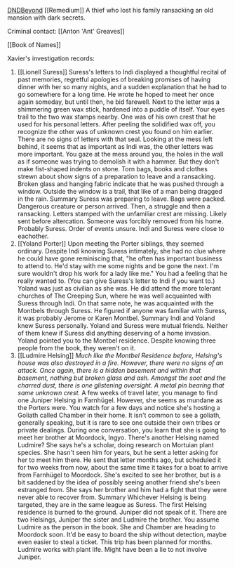 [DNDBeyond](https://www.dndbeyond.com/characters/73740879)
[[Remedium]]
A thief who lost his family ransacking an old mansion with dark secrets.

Criminal contact: [[Anton 'Ant' Greaves]]

[[Book of Names]]

Xavier's investigation records:
1) [[Lionell Suress]]
	Suress's letters to Indi displayed a thoughtful recital of past memories, regretful apologies of breaking promises of having dinner with her so many nights, and a sudden explanation that he had to go somewhere for a long time. He wrote he hoped to meet her once again someday, but until then, he bid farewell.
	Next to the letter was a shimmering green wax stick, hardened into a puddle of itself. Your eyes trail to the two wax stamps nearby. One was of his own crest that he used for his personal letters. After peeling the solidified wax off, you recognize the other was of unknown crest you found on him earlier. There are no signs of letters with that seal. Looking at the mess left behind, it seems that as important as Indi was, the other letters was more important.
	You gaze at the mess around you, the holes in the wall as if someone was trying to demolish it with a hammer. But they don't make fist-shaped indents on stone. Torn bags, books and clothes strewn about show signs of a preparation to leave and a ransacking. Broken glass and hanging fabric indicate that he was pushed through a window. Outside the window is a trail, that like of a man being dragged in the rain.
		Summary
		Suress was preparing to leave. Bags were packed.
		Dangerous creature or person arrived. Then, a struggle and then a ransacking.
		Letters stamped with the unfamiliar crest are missing. Likely sent before altercation.
		Someone was forcibly removed from his home. Probably Suress.
		Order of events unsure.
		Indi and Suress were close to eachother.
2) [[Yoland Porter]]
	Upon meeting the Porter siblings, they seemed ordinary. Despite Indi knowing Suress intimately, she had no clue where he could have gone reminiscing that, "he often has important business to attend to. He'd stay with me some nights and be gone the next. I'm sure wouldn't drop his work for a lady like me." You had a feeling that he really wanted to. (You can give Suress's letter to Indi if you want to.)
	Yoland was just as civilian as she was. He did attend the more tolerant churches of The Creeping Sun, where he was well acquainted with Suress through Indi. On that same note, he was acquainted with the Montbels through Suress. He figured if anyone was familiar with Suress, it was probably Jerome or Karen Montbel.
		Summary
		Indi and Yoland knew Suress personally. Yoland and Suress were mutual friends.
		Neither of them knew if Suress did anything deserving of a home invasion.
		Yoland pointed you to the Montbel residence.
		Despite knowing three people from the book, they weren't on it.
3) [[Ludmire Helsing]]
	*Much like the Montbel Residence before, Helsing's house was also destroyed in a fire. However, there were no signs of an attack. Once again, there is a hidden basement and within that basement, nothing but broken glass and ash. Amongst the soot and the charred dust, there is one glistening oversight. A metal pin bearing that same unknown crest.*
	A few weeks of travel later, you manage to find one Juniper Helsing in Farnhügel. However, she seems as mundane as the Porters were. You watch for a few days and notice she's hosting a Goliath called Chamber in their home. It isn't common to see a goliath, generally speaking, but it is rare to see one outside their own tribes or private dealings. During one conversation, you learn that she is going to meet her brother at Moordock, Ingyo. There's another Helsing named Ludmire? She says he's a scholar, doing research on Mortuian plant species. She hasn't seen him for years, but he sent a letter asking for her to meet him there. He sent that letter months ago, but scheduled it for two weeks from now, about the same time it takes for a boat to arrive from Farnhügel to Moordock. She's excited to see her brother, but is a bit saddened by the idea of possibly seeing another friend she's been estranged from. She says her brother and him had a fight that they were never able to recover from.
		Summary
		Whichever Helsing is being targeted, they are in the same league as Suress.
		The first Helsing residence is burned to the ground. Juniper did not speak of it.
		There are two Helsings, Juniper the sister and Ludmire the brother.
		You assume Ludmire as the person in the book.
		She and Chamber are heading to Moordock soon. It'd be easy to board the ship without detection, maybe even easier to steal a ticket.
		This trip has been planned for months.
		Ludmire works with plant life. Might have been a lie to not involve Juniper.